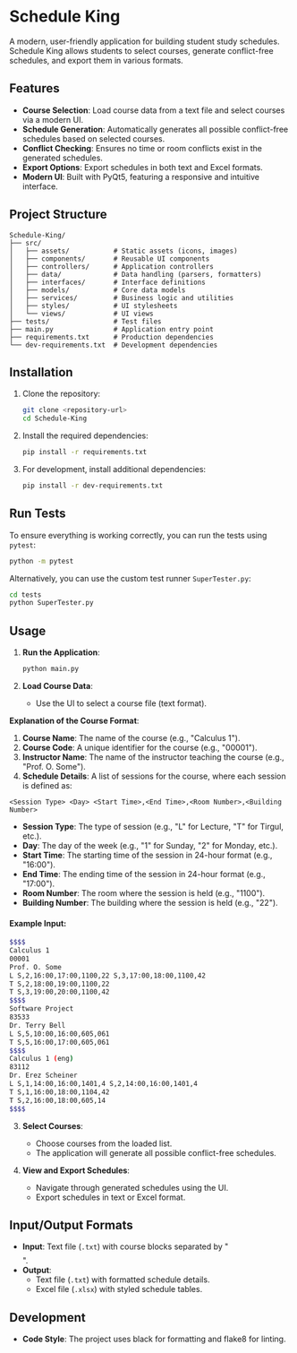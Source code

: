 # Schedule King

A modern, user-friendly application for building student study schedules. Schedule King allows students to select courses, generate conflict-free schedules, and export them in various formats.

## Features

- **Course Selection**: Load course data from a text file and select courses via a modern UI.
- **Schedule Generation**: Automatically generates all possible conflict-free schedules based on selected courses.
- **Conflict Checking**: Ensures no time or room conflicts exist in the generated schedules.
- **Export Options**: Export schedules in both text and Excel formats.
- **Modern UI**: Built with PyQt5, featuring a responsive and intuitive interface.

## Project Structure

```
Schedule-King/
├── src/
│   ├── assets/           # Static assets (icons, images)
│   ├── components/       # Reusable UI components
│   ├── controllers/      # Application controllers
│   ├── data/             # Data handling (parsers, formatters)
│   ├── interfaces/       # Interface definitions
│   ├── models/           # Core data models
│   ├── services/         # Business logic and utilities
│   ├── styles/           # UI stylesheets
│   └── views/            # UI views
├── tests/                # Test files
├── main.py               # Application entry point
├── requirements.txt      # Production dependencies
└── dev-requirements.txt  # Development dependencies
```

## Installation

1. Clone the repository:
   ```bash
   git clone <repository-url>
   cd Schedule-King
   ```

2. Install the required dependencies:
   ```bash
   pip install -r requirements.txt
   ```

3. For development, install additional dependencies:
   ```bash
   pip install -r dev-requirements.txt
   ```

## Run Tests
To ensure everything is working correctly, you can run the tests using `pytest`:

```bash
python -m pytest
```

Alternatively, you can use the custom test runner `SuperTester.py`:

```bash
cd tests
python SuperTester.py
```


## Usage

1. **Run the Application**:
   ```bash
   python main.py
   ```

2. **Load Course Data**:
   - Use the UI to select a course file (text format).
 
 **Explanation of the Course Format**:
1. **Course Name**: The name of the course (e.g., "Calculus 1").
2. **Course Code**: A unique identifier for the course (e.g., "00001").
3. **Instructor Name**: The name of the instructor teaching the course (e.g., "Prof. O. Some").
4. **Schedule Details**: A list of sessions for the course, where each session is defined as:
  ```
  <Session Type> <Day> <Start Time>,<End Time>,<Room Number>,<Building Number>
  ```
  - **Session Type**: The type of session (e.g., "L" for Lecture, "T" for Tirgul, etc.).
  - **Day**: The day of the week (e.g., "1" for Sunday, "2" for Monday, etc.).
  - **Start Time**: The starting time of the session in 24-hour format (e.g., "16:00").
  - **End Time**: The ending time of the session in 24-hour format (e.g., "17:00").
  - **Room Number**: The room where the session is held (e.g., "1100").
  - **Building Number**: The building where the session is held (e.g., "22").

#### Example Input:
```bash
$$$$
Calculus 1
00001
Prof. O. Some
L S,2,16:00,17:00,1100,22 S,3,17:00,18:00,1100,42
T S,2,18:00,19:00,1100,22
T S,3,19:00,20:00,1100,42
$$$$
Software Project
83533
Dr. Terry Bell
L S,5,10:00,16:00,605,061
T S,5,16:00,17:00,605,061
$$$$
Calculus 1 (eng)
83112
Dr. Erez Scheiner
L S,1,14:00,16:00,1401,4 S,2,14:00,16:00,1401,4
T S,1,16:00,18:00,1104,42
T S,2,16:00,18:00,605,14
$$$$
```

3. **Select Courses**:
   - Choose courses from the loaded list.
   - The application will generate all possible conflict-free schedules.

4. **View and Export Schedules**:
   - Navigate through generated schedules using the UI.
   - Export schedules in text or Excel format.

## Input/Output Formats

- **Input**: Text file (`.txt`) with course blocks separated by "$$$$".
- **Output**: 
  - Text file (`.txt`) with formatted schedule details.
  - Excel file (`.xlsx`) with styled schedule tables.

## Development
- **Code Style**: The project uses black for formatting and flake8 for linting.

